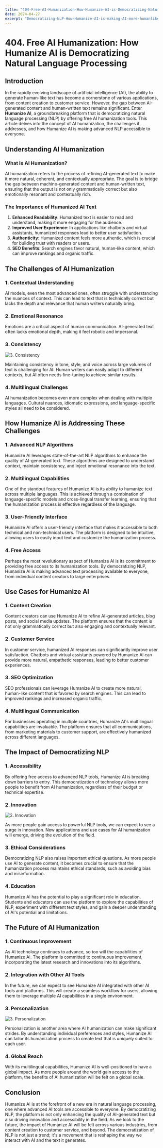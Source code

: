 ```yaml
---
title: "404-Free-AI-Humanization-How-Humanize-AI-is-Democratizing-Natural-Language-Processing"
date: 2024-04-27
excerpt: "Democratizing-NLP-How-Humanize-AI-is-making-AI-more-humanlike-and-accessible-for-all"
---
```


# 404. Free AI Humanization: How Humanize AI is Democratizing Natural Language Processing

## Introduction

In the rapidly evolving landscape of artificial intelligence (AI), the ability to generate human-like text has become a cornerstone of various applications, from content creation to customer service. However, the gap between AI-generated content and human-written text remains significant. Enter **Humanize AI**, a groundbreaking platform that is democratizing natural language processing (NLP) by offering free AI humanization tools. This article delves into the concept of AI humanization, the challenges it addresses, and how Humanize AI is making advanced NLP accessible to everyone.

## Understanding AI Humanization

### What is AI Humanization?

AI humanization refers to the process of refining AI-generated text to make it more natural, coherent, and contextually appropriate. The goal is to bridge the gap between machine-generated content and human-written text, ensuring that the output is not only grammatically correct but also emotionally resonant and contextually rich.

### The Importance of Humanized AI Text

1. **Enhanced Readability**: Humanized text is easier to read and understand, making it more engaging for the audience.
2. **Improved User Experience**: In applications like chatbots and virtual assistants, humanized responses lead to better user satisfaction.
3. **Authenticity**: Humanized content feels more authentic, which is crucial for building trust with readers or users.
4. **SEO Benefits**: Search engines favor natural, human-like content, which can improve rankings and organic traffic.

## The Challenges of AI Humanization

### 1. Contextual Understanding

AI models, even the most advanced ones, often struggle with understanding the nuances of context. This can lead to text that is technically correct but lacks the depth and relevance that human writers naturally bring.

### 2. Emotional Resonance

Emotions are a critical aspect of human communication. AI-generated text often lacks emotional depth, making it feel robotic and impersonal.

### 3. Consistency

![3. Consistency](/images/16.jpeg)


Maintaining consistency in tone, style, and voice across large volumes of text is challenging for AI. Human writers can easily adapt to different contexts, but AI often needs fine-tuning to achieve similar results.

### 4. Multilingual Challenges

AI humanization becomes even more complex when dealing with multiple languages. Cultural nuances, idiomatic expressions, and language-specific styles all need to be considered.

## How Humanize AI is Addressing These Challenges

### 1. Advanced NLP Algorithms

Humanize AI leverages state-of-the-art NLP algorithms to enhance the quality of AI-generated text. These algorithms are designed to understand context, maintain consistency, and inject emotional resonance into the text.

### 2. Multilingual Capabilities

One of the standout features of Humanize AI is its ability to humanize text across multiple languages. This is achieved through a combination of language-specific models and cross-lingual transfer learning, ensuring that the humanization process is effective regardless of the language.

### 3. User-Friendly Interface

Humanize AI offers a user-friendly interface that makes it accessible to both technical and non-technical users. The platform is designed to be intuitive, allowing users to easily input text and customize the humanization process.

### 4. Free Access

Perhaps the most revolutionary aspect of Humanize AI is its commitment to providing free access to its humanization tools. By democratizing NLP, Humanize AI is making advanced text processing available to everyone, from individual content creators to large enterprises.

## Use Cases for Humanize AI

### 1. Content Creation

Content creators can use Humanize AI to refine AI-generated articles, blog posts, and social media updates. The platform ensures that the content is not only grammatically correct but also engaging and contextually relevant.

### 2. Customer Service

In customer service, humanized AI responses can significantly improve user satisfaction. Chatbots and virtual assistants powered by Humanize AI can provide more natural, empathetic responses, leading to better customer experiences.

### 3. SEO Optimization

SEO professionals can leverage Humanize AI to create more natural, human-like content that is favored by search engines. This can lead to improved rankings and increased organic traffic.

### 4. Multilingual Communication

For businesses operating in multiple countries, Humanize AI's multilingual capabilities are invaluable. The platform ensures that all communications, from marketing materials to customer support, are effectively humanized across different languages.

## The Impact of Democratizing NLP

### 1. Accessibility

By offering free access to advanced NLP tools, Humanize AI is breaking down barriers to entry. This democratization of technology allows more people to benefit from AI humanization, regardless of their budget or technical expertise.

### 2. Innovation

![2. Innovation](/images/23.jpeg)


As more people gain access to powerful NLP tools, we can expect to see a surge in innovation. New applications and use cases for AI humanization will emerge, driving the evolution of the field.

### 3. Ethical Considerations

Democratizing NLP also raises important ethical questions. As more people use AI to generate content, it becomes crucial to ensure that the humanization process maintains ethical standards, such as avoiding bias and misinformation.

### 4. Education

Humanize AI has the potential to play a significant role in education. Students and educators can use the platform to explore the capabilities of NLP, experiment with different text styles, and gain a deeper understanding of AI's potential and limitations.

## The Future of AI Humanization

### 1. Continuous Improvement

As AI technology continues to advance, so too will the capabilities of Humanize AI. The platform is committed to continuous improvement, incorporating the latest research and innovations into its algorithms.

### 2. Integration with Other AI Tools

In the future, we can expect to see Humanize AI integrated with other AI tools and platforms. This will create a seamless workflow for users, allowing them to leverage multiple AI capabilities in a single environment.

### 3. Personalization

![3. Personalization](/images/21.jpeg)


Personalization is another area where AI humanization can make significant strides. By understanding individual preferences and styles, Humanize AI can tailor its humanization process to create text that is uniquely suited to each user.

### 4. Global Reach

With its multilingual capabilities, Humanize AI is well-positioned to have a global impact. As more people around the world gain access to the platform, the benefits of AI humanization will be felt on a global scale.

## Conclusion

Humanize AI is at the forefront of a new era in natural language processing, one where advanced AI tools are accessible to everyone. By democratizing NLP, the platform is not only enhancing the quality of AI-generated text but also driving innovation and accessibility in the field. As we look to the future, the impact of Humanize AI will be felt across various industries, from content creation to customer service, and beyond. The democratization of NLP is not just a trend; it's a movement that is reshaping the way we interact with AI and the text it generates.